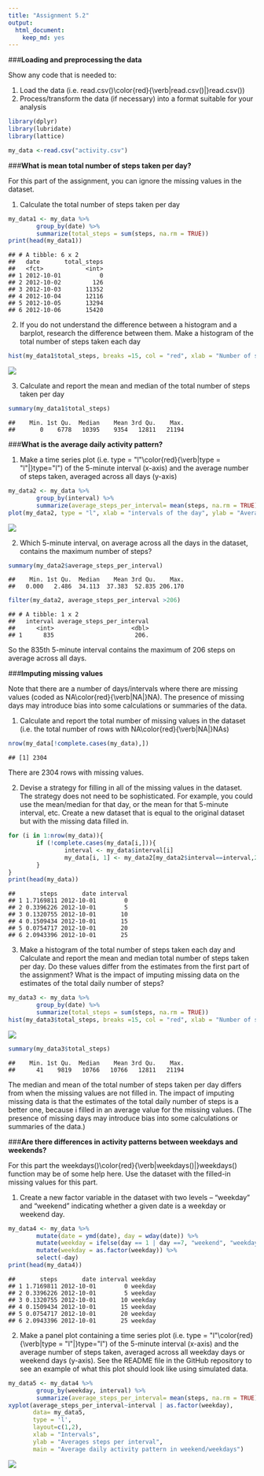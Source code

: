 ```yaml
---
title: "Assignment 5.2"
output: 
  html_document: 
    keep_md: yes
---
```




###**Loading and preprocessing the data**

Show any code that is needed to:

1. Load the data (i.e. read.csv()\color{red}{\verb|read.csv()|}read.csv())
2. Process/transform the data (if necessary) into a format suitable for your analysis
    

```r
library(dplyr)
library(lubridate)
library(lattice)
```


```r
my_data <-read.csv("activity.csv")
```


###**What is mean total number of steps taken per day?**

For this part of the assignment, you can ignore the missing values in the dataset.

1. Calculate the total number of steps taken per day


```r
my_data1 <- my_data %>% 
        group_by(date) %>%
        summarize(total_steps = sum(steps, na.rm = TRUE)) 
print(head(my_data1))
```

```
## # A tibble: 6 x 2
##   date       total_steps
##   <fct>            <int>
## 1 2012-10-01           0
## 2 2012-10-02         126
## 3 2012-10-03       11352
## 4 2012-10-04       12116
## 5 2012-10-05       13294
## 6 2012-10-06       15420
```

2. If you do not understand the difference between a histogram and a barplot, research the difference between them. Make a histogram of the total number of steps taken each day


```r
hist(my_data1$total_steps, breaks =15, col = "red", xlab = "Number of steps taken per day", main = "mean total number of steps taken per day")
```

![](assignment52_files/figure-html/unnamed-chunk-4-1.png)<!-- -->

3. Calculate and report the mean and median of the total number of steps taken per day


```r
summary(my_data1$total_steps)
```

```
##    Min. 1st Qu.  Median    Mean 3rd Qu.    Max. 
##       0    6778   10395    9354   12811   21194
```



###**What is the average daily activity pattern?**

1. Make a time series plot (i.e. type = "l"\color{red}{\verb|type = "l"|}type="l") of the 5-minute interval (x-axis) and the average number of steps taken, averaged across all days (y-axis)
        

```r
my_data2 <- my_data %>%
        group_by(interval) %>%
        summarize(average_steps_per_interval= mean(steps, na.rm = TRUE))
plot(my_data2, type = "l", xlab = "intervals of the day", ylab = "Average of steps", main = "average daily activity pattern")
```

![](assignment52_files/figure-html/unnamed-chunk-6-1.png)<!-- -->


2. Which 5-minute interval, on average across all the days in the dataset, contains the maximum number of steps?
        

```r
summary(my_data2$average_steps_per_interval)
```

```
##    Min. 1st Qu.  Median    Mean 3rd Qu.    Max. 
##   0.000   2.486  34.113  37.383  52.835 206.170
```

```r
filter(my_data2, average_steps_per_interval >206)
```

```
## # A tibble: 1 x 2
##   interval average_steps_per_interval
##      <int>                      <dbl>
## 1      835                       206.
```

So the 835th 5-minute interval contains the maximum of 206 steps on average across all days. 


###**Imputing missing values**

Note that there are a number of days/intervals where there are missing values (coded as NA\color{red}{\verb|NA|}NA). The presence of missing days may introduce bias into some calculations or summaries of the data.

1. Calculate and report the total number of missing values in the dataset (i.e. the total number of rows with NA\color{red}{\verb|NA|}NAs)


```r
nrow(my_data[!complete.cases(my_data),])
```

```
## [1] 2304
```

There are 2304 rows with missing values. 

2. Devise a strategy for filling in all of the missing values in the dataset. The strategy does not need to be sophisticated. For example, you could use the mean/median for that day, or the mean for that 5-minute interval, etc.
Create a new dataset that is equal to the original dataset but with the missing data filled in.


```r
for (i in 1:nrow(my_data)){
        if (!complete.cases(my_data[i,])){
                interval <- my_data$interval[i]
                my_data[i, 1] <- my_data2[my_data2$interval==interval,2]
        }
}
print(head(my_data))
```

```
##       steps       date interval
## 1 1.7169811 2012-10-01        0
## 2 0.3396226 2012-10-01        5
## 3 0.1320755 2012-10-01       10
## 4 0.1509434 2012-10-01       15
## 5 0.0754717 2012-10-01       20
## 6 2.0943396 2012-10-01       25
```


3. Make a histogram of the total number of steps taken each day and Calculate and report the mean and median total number of steps taken per day. Do these values differ from the estimates from the first part of the assignment? What is the impact of imputing missing data on the estimates of the total daily number of steps?


```r
my_data3 <- my_data %>% 
        group_by(date) %>%
        summarize(total_steps = sum(steps, na.rm = TRUE)) 
hist(my_data3$total_steps, breaks =15, col = "red", xlab = "Number of steps taken per day", main = "mean total number of steps taken per day")
```

![](assignment52_files/figure-html/unnamed-chunk-10-1.png)<!-- -->

```r
summary(my_data3$total_steps)
```

```
##    Min. 1st Qu.  Median    Mean 3rd Qu.    Max. 
##      41    9819   10766   10766   12811   21194
```

The median and mean of the total number of steps taken per day differs from when the missing values are not filled in. The impact of imputing missing data is that the estimates of the total daily number of steps is a better one, because i filled in an average value for the missing values. (The presence of missing days may introduce bias into some calculations or summaries of the data.)

###**Are there differences in activity patterns between weekdays and weekends?**

For this part the weekdays()\color{red}{\verb|weekdays()|}weekdays() function may be of some help here. Use the dataset with the filled-in missing values for this part.

1. Create a new factor variable in the dataset with two levels – “weekday” and “weekend” indicating whether a given date is a weekday or weekend day.


```r
my_data4 <- my_data %>%
        mutate(date = ymd(date), day = wday(date)) %>%
        mutate(weekday = ifelse(day == 1 | day ==7, "weekend", "weekday")) %>%
        mutate(weekday = as.factor(weekday)) %>%
        select(-day)
print(head(my_data4))
```

```
##       steps       date interval weekday
## 1 1.7169811 2012-10-01        0 weekday
## 2 0.3396226 2012-10-01        5 weekday
## 3 0.1320755 2012-10-01       10 weekday
## 4 0.1509434 2012-10-01       15 weekday
## 5 0.0754717 2012-10-01       20 weekday
## 6 2.0943396 2012-10-01       25 weekday
```


2. Make a panel plot containing a time series plot (i.e. type = "l"\color{red}{\verb|type = "l"|}type="l") of the 5-minute interval (x-axis) and the average number of steps taken, averaged across all weekday days or weekend days (y-axis). See the README file in the GitHub repository to see an example of what this plot should look like using simulated data.


```r
my_data5 <- my_data4 %>%
        group_by(weekday, interval) %>%
        summarize(average_steps_per_interval= mean(steps, na.rm = TRUE))
xyplot(average_steps_per_interval~interval | as.factor(weekday), 
       data= my_data5, 
       type = 'l', 
       layout=c(1,2), 
       xlab = "Intervals", 
       ylab = "Averages steps per interval", 
       main = "Average daily activity pattern in weekend/weekdays")
```

![](assignment52_files/figure-html/unnamed-chunk-12-1.png)<!-- -->


